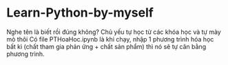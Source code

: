 # Learn-Python-by-myself
Nghe tên là biết rồi đúng không? Chủ yếu tự học từ các khóa học và tự mày mò thôi
Có file PTHoaHoc.ipynb là khi chạy, nhập 1 phương trình hóa học bất kì (chất tham gia phản ứng + chất sản phẩm) thì nó sẽ tự cân bằng phương trình.

